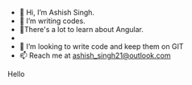 - 👋 Hi, I’m Ashish Singh. 
- 👀 I’m writing codes.
- 🌱There's a lot to learn about Angular.
- 
- 💞️ I’m looking to write code and keep them on GIT
- 📫 Reach me at ashish_singh21@outlook.com

Hello
<!---
haveashish/haveashish is a ✨ special ✨ repository because its `README.md` (this file) appears on your GitHub profile.
You can click the Preview link to take a look at your changes.
--->
